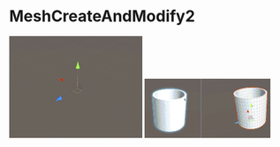 # MeshCreateAndModify2
![image](https://github.com/MashiroShina/MeshCreateAndModify/blob/master/create.gif)
![image](https://github.com/MashiroShina/MeshCreateAndModify/blob/master/China.gif)


